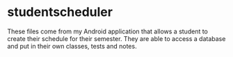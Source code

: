 # studentscheduler
These files come from my Android application that
allows a student to create their schedule for their semester.
They are able to access a database and put in their own classes, tests and notes.
